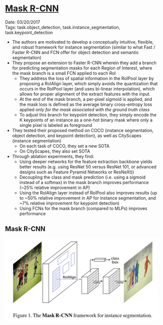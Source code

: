 # [Mask R-CNN](https://arxiv.org/abs/1703.06870)

Date: 03/20/2017  
Tags: task.object_detection, task.instance_segmentation, task.keypoint_detection

- The authors are motivated to develop a conceptually intuitive, flexible, and robust framework for instance segmentation (similar to what Fast / Faster R-CNN and FCN offer for object detection and semantic segmentation)
- They propose an extension to Faster R-CNN wherein they add a branch for predicting segmentation masks for each Region of Interest, where the mask branch is a small FCN applied to each RoI
    - They address the loss of spatial information in the RoIPool layer by proposing a RoIAlign layer, which simply avoids the quantization that occurs in the RoIPool layer (and uses bi-linear interpolation), which allows for proper alignment of the extract features with the input.
    - At the end of the mask branch, a per-pixel sigmoid is applied, and the mask loss is defined as the average binary cross-entropy loss applied *only for the mask associated with the ground truth class*
    - To adjust this branch for keypoint detection, they simply encode the K keypoints of an instance as a one-hot binary mask where only a single pixel is labeled as foreground
- They tested their proposed method on COCO (instance segmentation, object detection, and keypoint detection), as well as CityScapes (instance segmentation)
    - On each task of COCO, they set a new SOTA
    - On CityScapes, they also set SOTA
- Through ablation experiments, they find: 
    - Using deeper networks for the feature extraction backbone yields better results (e.g. using ResNet 50 versus ResNet 101, or advanced designs such as Feature Pyramid Networks or ResNeXt))
    - Decoupling the class and mask prediction (i.e. using a sigmoid instead of a softmax) in the mask branch improves performance (~25% relative improvement in AP)
    - Using the RoIAlign layer instead of RoIPool also improves results (up to ~50% relative improvement in AP for instance segmentation, and ~7% relative improvement for keypoint detection)
    - Using FCNs for the mask branch (compared to MLPs) improves performance

## Mask R-CNN

![](./images/mask_rcnn.png)
